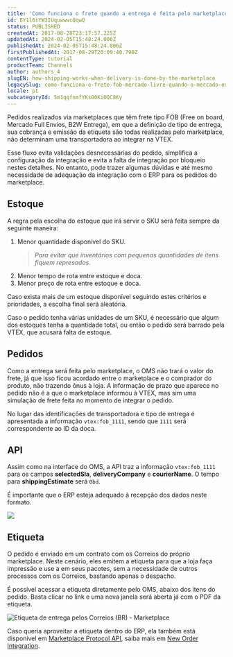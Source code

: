 ```yaml
---
title: 'Como funciona o frete quando a entrega é feita pelo marketplace (FOB)'
id: EY1l6tYW3IUquwwwcQqwQ
status: PUBLISHED
createdAt: 2017-08-28T23:17:57.225Z
updatedAt: 2024-02-05T15:48:24.006Z
publishedAt: 2024-02-05T15:48:24.006Z
firstPublishedAt: 2017-08-29T20:09:40.790Z
contentType: tutorial
productTeam: Channels
author: authors_4
slugEN: how-shipping-works-when-delivery-is-done-by-the-marketplace
legacySlug: como-funciona-o-frete-fob-mercado-livre-quando-o-mercado-envios-e-usado
locale: pt
subcategoryId: 5m1qqfnmfYKsO0KiOQC8Ky
---
```


Pedidos realizados via marketplaces que têm frete tipo FOB (Free on board, Mercado Full Envios, B2W Entrega), em que a definição de tipo de entrega, sua cobrança e emissão da etiqueta são todas realizadas pelo marketplace, não determinam uma transportadora ao integrar na VTEX.

Esse fluxo evita validações desnecessárias do pedido, simplifica a configuração da integração e evita a falta de integração por bloqueio nestes detalhes. No entanto, pode trazer algumas dúvidas e até mesmo necessidade de adequação da integração com o ERP para os pedidos do marketplace.

## Estoque

A regra pela escolha do estoque que irá servir o SKU será feita sempre da seguinte maneira:

1. Menor quantidade disponível do SKU.
    > _Para evitar que inventários com pequenas quantidades de itens fiquem represados._
2. Menor tempo de rota entre estoque e doca.
3. Menor preço de rota entre estoque e doca.

Caso exista mais de um estoque disponível seguindo estes critérios e prioridades, a escolha final será aleatória.

Caso o pedido tenha várias unidades de um SKU, é necessário que algum dos estoques tenha a quantidade total, ou então o pedido será barrado pela VTEX, que acusará falta de estoque.

## Pedidos

Como a entrega será feita pelo marketplace, o OMS não trará o valor do frete, já que isso ficou acordado entre o marketplace e o comprador do produto, não trazendo ônus à loja. A informação de prazo que aparece no pedido não é a que o marketplace informou à VTEX, mas sim uma simulação de frete feita no momento de integrar o pedido.

No lugar das identificações de transportadora e tipo de entrega é apresentada a informação `vtex:fob_1111`, sendo que `1111` será correspondente ao ID da doca.

## API

Assim como na interface do OMS, a API traz a informação `vtex:fob_1111` para os campos __selectedSla__, __deliveryCompany__ e __courierName__. O tempo para __shippingEstimate__ será `0bd`.

É importante que o ERP esteja adequado à recepção dos dados neste formato.

![](https://cdn.statically.io/gh/vtexdocs/help-center-content/refs/heads/main/docs/pt/tutorials/integrações/pedidos/como-funciona-o-frete-quando-o-marketplace-faz-a-entrega_1.png)

## Etiqueta

O pedido é enviado em um contrato com os Correios do próprio marketplace. Neste cenário, eles emitem a etiqueta para que a loja faça impressão e use a em seus pacotes, sem a necessidade de outros processos com os Correios, bastando apenas o despacho.

É possível acessar a etiqueta diretamente pelo OMS, abaixo dos itens do pedido. Basta clicar no link e uma nova janela será aberta já com o PDF da etiqueta.

![Etiqueta de entrega pelos Correios (BR) - Marketplace](https://cdn.statically.io/gh/vtexdocs/help-center-content/refs/heads/main/docs/pt/tutorials/integrações/pedidos/como-funciona-o-frete-quando-o-marketplace-faz-a-entrega_2.png)

Caso queria aproveitar a etiqueta dentro do ERP, ela também está disponível em [Marketplace Protocol API](https://developers.vtex.com/docs/api-reference/marketplace-protocol-external-marketplace-orders#post-/api/order-integration/orders), saiba mais em [New Order Integration](https://developers.vtex.com/docs/guides/external-marketplace-integration-collect-orders#scenario-12-order-with-tracking-hints).
